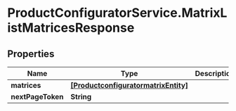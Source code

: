 # ProductConfiguratorService.MatrixListMatricesResponse

## Properties

Name | Type | Description | Notes
------------ | ------------- | ------------- | -------------
**matrices** | [**[ProductconfiguratormatrixEntity]**](ProductconfiguratormatrixEntity.md) |  | [optional] 
**nextPageToken** | **String** |  | [optional] 


